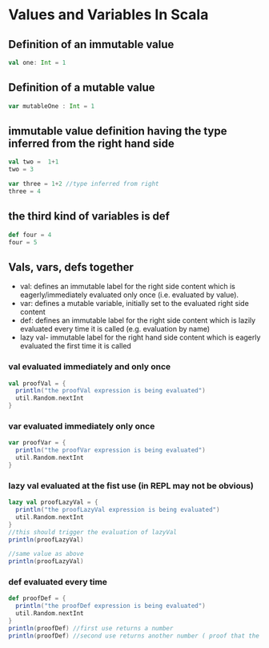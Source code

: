 # Values and Variables In Scala

## Definition of an immutable value
```scala mdoc
val one: Int = 1
```

## Definition of a mutable value
```scala mdoc
var mutableOne : Int = 1
```

## immutable value definition having the type inferred from the right hand side

```scala mdoc:fail
val two =  1+1
two = 3

var three = 1+2 //type inferred from right
three = 4
```

## the third kind of variables is def

```scala mdoc:fail
def four = 4
four = 5
```

## Vals, vars, defs together
* val: defines an immutable label for the right side content which is eagerly/immediately evaluated only once (i.e. evaluated by value).
* var: defines a mutable variable, initially set to the evaluated right side content
* def: defines an immutable label for the right side content which is lazily evaluated every time it is called (e.g. evaluation by name)
* lazy val- immutable label for the right hand side content which is eagerly evaluated the first time it is called

### val evaluated immediately and only once
```scala mdoc
val proofVal = {
  println("the proofVal expression is being evaluated")
  util.Random.nextInt
}
```
### var evaluated immediately only once
```scala mdoc
var proofVar = {
  println("the proofVar expression is being evaluated")
  util.Random.nextInt
}
```

### lazy val evaluated at the fist use (in REPL may not be obvious)
```scala mdoc
lazy val proofLazyVal = {
  println("the proofLazyVal expression is being evaluated")
  util.Random.nextInt
}
//this should trigger the evaluation of lazyVal
println(proofLazyVal) 

//same value as above
println(proofLazyVal) 
```

### def evaluated every time

```scala mdoc
def proofDef = {
  println("the proofDef expression is being evaluated")
  util.Random.nextInt
}
println(proofDef) //first use returns a number
println(proofDef) //second use returns another number ( proof that the expression is evaluated every time)
```


